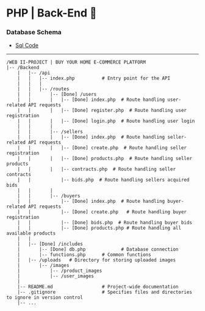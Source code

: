 # PHP | Back-End 🎒

### Database Schema

-   [Sql Code](./DataBaseCode.sql)

---

    /WEB II-PROJECT | BUY YOUR HOME E-COMMERCE PLATFORM
    |-- /Backend
        |   |-- /api
        |   |   |-- index.php          # Entry point for the API
        |   |   |
        |   |   |-- /routes
        |   |       |-- [Done] /users
        |   |       |   |-- [Done] index.php  # Route handling user-related API requests
        |   |       |   |-- [Done] register.php  # Route handling user registration
        |   |       |   |-- [Done] login.php  # Route handling user login
        |   |       |
        |   |       |-- /sellers
        |   |       |   |-- [Done] index.php  # Route handling seller-related API requests
        |   |       |   |-- [Done] create.php  # Route handling seller registration
        |   |       |   |-- [Done] products.php  # Route handling seller products
        |   |       |   |-- contracts.php  # Route handling seller contracts
        |   |           |-- bids.php  # Route handling sellers acquired bids
        |   |       |
        |   |       |-- /buyers
        |   |           |-- [Done] index.php  # Route handling buyer-related API requests
        |   |           |-- [Done] create.php   # Route handling buyer registration
        |   |           |-- [Done] bids.php  # Route handling buyer bids
        |   |           |-- [Done] products.php # Route handling all available products
        |   |
        |   |-- [Done] /includes
        |       |-- [Done] db.php             # Database connection
        |       |-- functions.php      # Common functions
        |   |-- /uploads   # Directory for storing uploaded images
        |       |-- /images
        |           |-- /product_images
        |			|-- /user_images
        |
        |-- README.md                  # Project-wide documentation
        |-- .gitignore                 # Specifies files and directories to ignore in version control
        |-- ...
